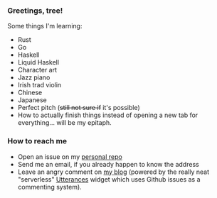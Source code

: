 ### Greetings, tree!

Some things I'm learning:

* Rust
* Go
* Haskell
* Liquid Haskell
* Character art
* Jazz piano
* Irish trad violin
* Chinese
* Japanese
* Perfect pitch (~~still not sure if~~ it's possible)
* How to actually finish things instead of opening a new tab for everything... will be my epitaph.

### How to reach me

* Open an issue on my [personal repo](https://github.com/DestyNova/DestyNova)
* Send me an email, if you already happen to know the address
* Leave an angry comment on [my blog](https://overto.eu) (powered by the really neat "serverless" [Utterances](https://utteranc.es) widget which uses Github issues as a commenting system).
